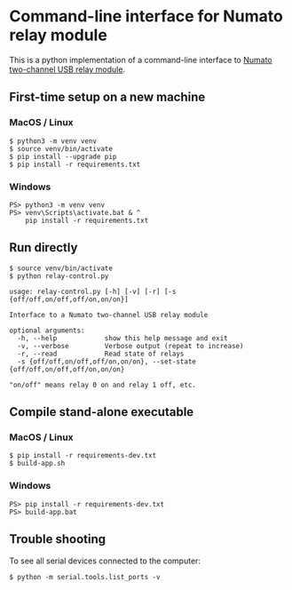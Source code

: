 # Command-line interface for Numato relay module

This is a python implementation of a command-line interface to [Numato two-channel USB relay module](https://numato.com/product/2-channel-usb-powered-relay-module/).

## First-time setup on a new machine

### MacOS / Linux

    $ python3 -m venv venv
    $ source venv/bin/activate
    $ pip install --upgrade pip
    $ pip install -r requirements.txt
    
### Windows

    PS> python3 -m venv venv
    PS> venv\Scripts\activate.bat & ^
        pip install -r requirements.txt

## Run directly

    $ source venv/bin/activate
    $ python relay-control.py

```
usage: relay-control.py [-h] [-v] [-r] [-s {off/off,on/off,off/on,on/on}]

Interface to a Numato two-channel USB relay module

optional arguments:
  -h, --help            show this help message and exit
  -v, --verbose         Verbose output (repeat to increase)
  -r, --read            Read state of relays
  -s {off/off,on/off,off/on,on/on}, --set-state {off/off,on/off,off/on,on/on}

"on/off" means relay 0 on and relay 1 off, etc.
```

## Compile stand-alone executable

### MacOS / Linux

    $ pip install -r requirements-dev.txt
    $ build-app.sh

### Windows

    PS> pip install -r requirements-dev.txt
    PS> build-app.bat

## Trouble shooting

To see all serial devices connected to the computer:

    $ python -m serial.tools.list_ports -v
